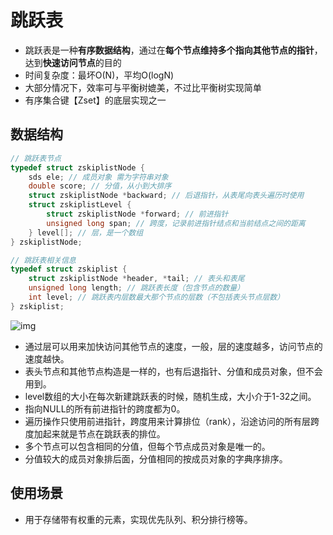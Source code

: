﻿# 跳跃表


* 跳跃表是一种**有序数据结构**，通过在**每个节点维持多个指向其他节点的指针**，达到**快速访问节点**的目的
* 时间复杂度：最坏O(N)，平均O(logN)
* 大部分情况下，效率可与平衡树媲美，不过比平衡树实现简单
* 有序集合键【Zset】的底层实现之一



## 数据结构

```c
// 跳跃表节点
typedef struct zskiplistNode {
    sds ele; // 成员对象 需为字符串对象
    double score; // 分值，从小到大排序
    struct zskiplistNode *backward; // 后退指针，从表尾向表头遍历时使用
    struct zskiplistLevel {
        struct zskiplistNode *forward; // 前进指针
        unsigned long span; // 跨度，记录前进指针结点和当前结点之间的距离
    } level[]; // 层，是一个数组
} zskiplistNode;

// 跳跃表相关信息
typedef struct zskiplist {
    struct zskiplistNode *header, *tail; // 表头和表尾
    unsigned long length; // 跳跃表长度（包含节点的数量）
    int level; // 跳跃表内层数最大那个节点的层数（不包括表头节点层数）
} zskiplist;

```

![img](https://p1-jj.byteimg.com/tos-cn-i-t2oaga2asx/gold-user-assets/2018/12/14/167ac8dd5c6d78ac~tplv-t2oaga2asx-watermark.awebp)

- 通过层可以用来加快访问其他节点的速度，一般，层的速度越多，访问节点的速度越快。
- 表头节点和其他节点构造是一样的，也有后退指针、分值和成员对象，但不会用到。
- level数组的大小在每次新建跳跃表的时候，随机生成，大小介于1-32之间。
- 指向NULL的所有前进指针的跨度都为0。
- 遍历操作只使用前进指针，跨度用来计算排位（rank），沿途访问的所有层跨度加起来就是节点在跳跃表的排位。
- 多个节点可以包含相同的分值，但每个节点成员对象是唯一的。
- 分值较大的成员对象排后面，分值相同的按成员对象的字典序排序。



## 使用场景

* 用于存储带有权重的元素，实现优先队列、积分排行榜等。
